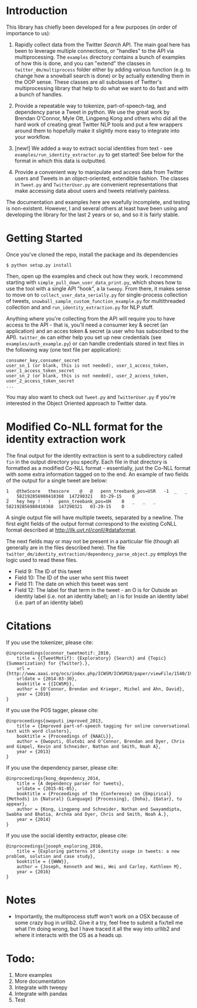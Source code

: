 # Introduction

This library has chiefly been developed for a few purposes (in order of importance to us):

1. Rapidly collect data from the Twitter *Search* API. The main goal here has been to leverage multiple 
connections, or "handles" to the API via multiprocessing. The ```examples``` directory contains a bunch of examples
of how this is done, and you can "extend" the classes in ```twitter_dm/multiprocess``` folder either by adding various function (e.g. to change how a snowball search is done) or by actually extending them in the OOP sense. These classes are all subclasses of Twitter's multiprocessing library that help to do what we want to do fast and with a bunch of handles.  

2. Provide a repeatable way to tokenize, part-of-speech-tag, and dependency parse a Tweet in python. We use the great work by Brendan O'Connor, Myle Ott, Lingpeng Kong and others who did all the hard work of creating great Twitter NLP tools and put a few wrappers around them to hopefully make it slightly more easy to integrate into your workflow. 

3. [new!] We added a way to extract social identities from text - see ```examples/run_identity_extractor.py``` to get started!  See below for the format in which this data is outputted.

4. Provide a convenient way to manipulate and access data from Twitter users and Tweets in an object-oriented, extendible
fashion.  The classes in ```Tweet.py``` and ```TwitterUser.py``` are convenient representations that make accessing data about users and tweets relatively painless.

The documentation and examples here are woefully incomplete, and testing is non-existent. However, I and several others at least have been using and developing the library for the last 2 years or so, and so it is fairly stable.


# Getting Started

Once you've cloned the repo, install the package and its dependencies

```$ python setup.py install```

Then, open up the examples and check out how they work.  I recommend starting with ```simple_pull_down_user_data_print.py```, which shows how to use the tool with a single API "hook", a la ```tweepy```. From there, it makes sense to move on to ```collect_user_data_serially.py``` for single-process collection of tweets, ```snowball_sample_custom_function_example.py``` for multithreaded collection and 
and ```run_identity_extraction.py``` for NLP stuff.

Anything where you're collecting from the API will require you to have access to the API - that is, you'll need a consumer key & secret (an application) and an acces token & secret (a user who has subscribed to the API). ```twitter_dm``` can either help you set up new credentials (see ```examples/auth_example.py```) or can handle credentials stored in text files in the following way (one text file per application):

```
consumer_key,consumer_secret
user_sn_1 (or blank, this is not needed), user_1_access_token, user_1_access_token_secret
user_sn_2 (or blank, this is not needed), user_2_access_token, user_2_access_token_secret
...
```

You may also want to check out ```Tweet.py``` and ```TwitterUser.py``` if you're interested in the Object Oriented
approach to Twitter data.


# Modified Co-NLL format for the identity extraction work

The final output for the identity extraction is sent to a subdirectory called ```fin``` in the output directory you specify. Each file in that directory is formatted as a modified Co-NLL format - essentially, just the Co-NLL format with some extra information tagged on to the end. An example of two fields of the output for a single tweet are below:
```
1	@theScore	thescore	@	@	penn_treebank_pos=USR	-1	_	_	_	582192856980410368	147290321	03-29-15	O
2	hey	hey	!	!	penn_treebank_pos=UH	0	_	_	_	582192856980410368	147290321	03-29-15	O
```

A single output file will have multiple tweets, separated by a newline.  The first eight fields of the output format correspond to the existing CoNLL format described at http://ilk.uvt.nl/conll/#dataformat.

The next fields may or may not be present in a particular file (though all generally are in the files described here).  The  file ```twitter_dm/identity_extraction/dependency_parse_object.py``` employs the logic used to read these files.

- Field 9: The ID of this tweet
- Field 10: The ID of the user who sent this tweet
- Field 11: The date on which this tweet was sent
- Field 12: The label for that term in the tweet - an O is for Outside an identity label (i.e. not an identity label); an I is for Inside an identity label (i.e. part of an identity label)

# Citations

If you use the tokenizer, please cite:
```
@inproceedings{oconnor_tweetmotif:_2010,
	title = {{TweetMotif}: {Exploratory} {Search} and {Topic} {Summarization} for {Twitter}.},
	url = {http://www.aaai.org/ocs/index.php/ICWSM/ICWSM10/paper/viewFile/1540/1907/},
	urldate = {2014-03-30},
	booktitle = {{ICWSM}},
	author = {O'Connor, Brendan and Krieger, Michel and Ahn, David},
	year = {2010}
}
```
If you use the POS tagger, please cite:
```
@inproceedings{owoputi_improved_2013,
	title = {Improved part-of-speech tagging for online conversational text with word clusters},
	booktitle = {Proceedings of {NAACL}},
	author = {Owoputi, Olutobi and O’Connor, Brendan and Dyer, Chris and Gimpel, Kevin and Schneider, Nathan and Smith, Noah A},
	year = {2013}
}
```

If you use the dependency parser, please cite:
```
@inproceedings{kong_dependency_2014,
	title = {A dependency parser for tweets},
	urldate = {2015-01-05},
	booktitle = {Proceedings of the {Conference} on {Empirical} {Methods} in {Natural} {Language} {Processing}, {Doha}, {Qatar}, to appear},
	author = {Kong, Lingpeng and Schneider, Nathan and Swayamdipta, Swabha and Bhatia, Archna and Dyer, Chris and Smith, Noah A.},
	year = {2014}
}
```

If you use the social identity extractor, please cite:
```
@inproceedings{joseph_exploring_2016,
	title = {Exploring patterns of identity usage in tweets: a new problem, solution and case study},
	booktitle = {{WWW}},
	author = {Joseph, Kenneth and Wei, Wei and Carley, Kathleen M},
	year = {2016}
}
```


# Notes
- Importantly, the multiprocess stuff won't work on a OSX because of some crazy bug in urllib2.  Give it a try, feel free to 
submit a fix/tell me what I'm doing wrong, but I have traced it all the way into urllib2 and where it interacts with
 the OS as a heads up.

# Todo:

1. More examples
2. More documentation
3. Integrate with tweepy
4. Integrate with pandas
5. Test
